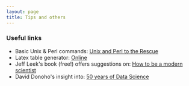 ```yaml
---
layout: page
title: Tips and others
---
```


### Useful links

- Basic Unix &amp; Perl commands: [Unix and Perl to the Rescue](http://korflab.ucdavis.edu/unix_and_perl/)
- Latex table generator: [Online](https://www.tablesgenerator.com/)
- Jeff Leek's book (free!) offers suggestions on: [How to be a modern scientist](https://leanpub.com/modernscientist)
- David Donoho's insight into: [50 years of Data Science](https://courses.csail.mit.edu/18.337/2015/docs/50YearsDataScience.pdf)


